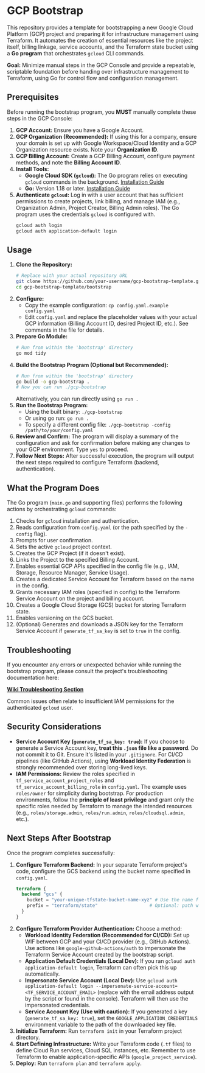 # GCP Bootstrap

This repository provides a template for bootstrapping a new Google Cloud Platform (GCP) project and preparing it for infrastructure management using Terraform. It automates the creation of essential resources like the project itself, billing linkage, service accounts, and the Terraform state bucket using a **Go program** that orchestrates `gcloud` CLI commands.

**Goal:** Minimize manual steps in the GCP Console and provide a repeatable, scriptable foundation before handing over infrastructure management to Terraform, using Go for control flow and configuration management.

## Prerequisites

Before running the bootstrap program, you **MUST** manually complete these steps in the GCP Console:

1.  **GCP Account:** Ensure you have a Google Account.
2.  **GCP Organization (Recommended):** If using this for a company, ensure your domain is set up with Google Workspace/Cloud Identity and a GCP Organization resource exists. Note your **Organization ID**.
3.  **GCP Billing Account:** Create a GCP Billing Account, configure payment methods, and note the **Billing Account ID**.
4.  **Install Tools:**
    *   **Google Cloud SDK (`gcloud`):** The Go program relies on executing `gcloud` commands in the background. [Installation Guide](https://cloud.google.com/sdk/docs/install)
    *   **Go:** Version 1.18 or later. [Installation Guide](https://go.dev/doc/install)
5.  **Authenticate `gcloud`:** Log in with a user account that has sufficient permissions to create projects, link billing, and manage IAM (e.g., Organization Admin, Project Creator, Billing Admin roles). The Go program uses the credentials `gcloud` is configured with.
    ```bash
    gcloud auth login
    gcloud auth application-default login
    ```

## Usage

1.  **Clone the Repository:**
    ```bash
    # Replace with your actual repository URL
    git clone https://github.com/your-username/gcp-bootstrap-template.git
    cd gcp-bootstrap-template/bootstrap
    ```
2.  **Configure:**
    *   Copy the example configuration: `cp config.yaml.example config.yaml`
    *   Edit `config.yaml` and replace the placeholder values with your actual GCP information (Billing Account ID, desired Project ID, etc.). See comments in the file for details.
3.  **Prepare Go Module:**
    ```bash
    # Run from within the 'bootstrap' directory
    go mod tidy
    ```
4.  **Build the Bootstrap Program (Optional but Recommended):**
    ```bash
    # Run from within the 'bootstrap' directory
    go build -o gcp-bootstrap .
    # Now you can run ./gcp-bootstrap
    ```
    Alternatively, you can run directly using `go run .`
5.  **Run the Bootstrap Program:**
    *   Using the built binary: `./gcp-bootstrap`
    *   Or using go run: `go run .`
    *   To specify a different config file: `./gcp-bootstrap -config /path/to/your/config.yaml`
6.  **Review and Confirm:** The program will display a summary of the configuration and ask for confirmation before making any changes to your GCP environment. Type `yes` to proceed.
7.  **Follow Next Steps:** After successful execution, the program will output the next steps required to configure Terraform (backend, authentication).

## What the Program Does

The Go program (`main.go` and supporting files) performs the following actions by orchestrating `gcloud` commands:

1.  Checks for `gcloud` installation and authentication.
2.  Reads configuration from `config.yaml` (or the path specified by the `-config` flag).
3.  Prompts for user confirmation.
4.  Sets the active `gcloud` project context.
5.  Creates the GCP Project (if it doesn't exist).
6.  Links the Project to the specified Billing Account.
7.  Enables essential GCP APIs specified in the config file (e.g., IAM, Storage, Resource Manager, Service Usage).
8.  Creates a dedicated Service Account for Terraform based on the name in the config.
9.  Grants necessary IAM roles (specified in config) to the Terraform Service Account on the project and billing account.
10. Creates a Google Cloud Storage (GCS) bucket for storing Terraform state.
11. Enables versioning on the GCS bucket.
12. (Optional) Generates and downloads a JSON key for the Terraform Service Account if `generate_tf_sa_key` is set to `true` in the config.

## Troubleshooting

If you encounter any errors or unexpected behavior while running the bootstrap program, please consult the project's troubleshooting documentation here:

**[Wiki Troubleshooting Section](https://github.com/alcorg/gcp-bootstrap/wiki/Troubleshooting)**

Common issues often relate to insufficient IAM permissions for the authenticated `gcloud` user.

## Security Considerations

*   **Service Account Key (`generate_tf_sa_key: true`):** If you choose to generate a Service Account key, **treat this `.json` file like a password**. Do not commit it to Git. Ensure it's listed in your `.gitignore`. For CI/CD pipelines (like GitHub Actions), using **Workload Identity Federation** is strongly recommended over storing long-lived keys.
*   **IAM Permissions:** Review the roles specified in `tf_service_account_project_roles` and `tf_service_account_billing_role` in `config.yaml`. The example uses `roles/owner` for simplicity during bootstrap. For production environments, follow the **principle of least privilege** and grant only the specific roles needed by Terraform to manage the intended resources (e.g., `roles/storage.admin`, `roles/run.admin`, `roles/cloudsql.admin`, etc.).

## Next Steps After Bootstrap

Once the program completes successfully:

1.  **Configure Terraform Backend:** In your separate Terraform project's code, configure the GCS backend using the bucket name specified in `config.yaml`.
    ```terraform
    terraform {
      backend "gcs" {
        bucket = "your-unique-tfstate-bucket-name-xyz" # Use the name from config.yaml
        prefix = "terraform/state"                   # Optional: path within the bucket
      }
    }
    ```
2.  **Configure Terraform Provider Authentication:** Choose a method:
    *   **Workload Identity Federation (Recommended for CI/CD):** Set up WIF between GCP and your CI/CD provider (e.g., GitHub Actions). Use actions like `google-github-actions/auth` to impersonate the Terraform Service Account created by the bootstrap script.
    *   **Application Default Credentials (Local Dev):** If you ran `gcloud auth application-default login`, Terraform can often pick this up automatically.
    *   **Impersonate Service Account (Local Dev):** Use `gcloud auth application-default login --impersonate-service-account=<TF_SERVICE_ACCOUNT_EMAIL>` (replace with the email address output by the script or found in the console). Terraform will then use the impersonated credentials.
    *   **Service Account Key (Use with caution):** If you generated a key (`generate_tf_sa_key: true`), set the `GOOGLE_APPLICATION_CREDENTIALS` environment variable to the path of the downloaded key file.
3.  **Initialize Terraform:** Run `terraform init` in your Terraform project directory.
4.  **Start Defining Infrastructure:** Write your Terraform code (`.tf` files) to define Cloud Run services, Cloud SQL instances, etc. Remember to use Terraform to enable application-specific APIs (`google_project_service`).
5.  **Deploy:** Run `terraform plan` and `terraform apply`.
